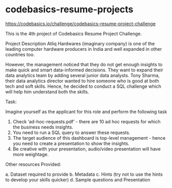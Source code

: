 # codebasics-resume-projects
https://codebasics.io/challenge/codebasics-resume-project-challenge

This is the 4th project of Codebasics Resume Project Challenge.

Project Description
Atliq Hardwares (imaginary company) is one of the leading computer hardware producers in India and well expanded in other countries too.

However, the management noticed that they do not get enough insights to make quick and smart data-informed decisions. They want to expand their data analytics team by adding several junior data analysts. Tony Sharma, their data analytics director wanted to hire someone who is good at both tech and soft skills. Hence, he decided to conduct a SQL challenge which will help him understand both the skills.

Task:  

Imagine yourself as the applicant for this role and perform the following task

1.    Check ‘ad-hoc-requests.pdf’ - there are 10 ad hoc requests for which the business needs insights.
2.    You need to run a SQL query to answer these requests. 
3.    The target audience of this dashboard is top-level management - hence you need to create a presentation to show the insights.
4.    Be creative with your presentation, audio/video presentation will have more weightage.

Other resources Provided:

a.    Dataset required to provide 
b.    Metadata
c.    Hints (try not to use the hints to develop your skills quicker)
d.    Sample questions and Presentation

